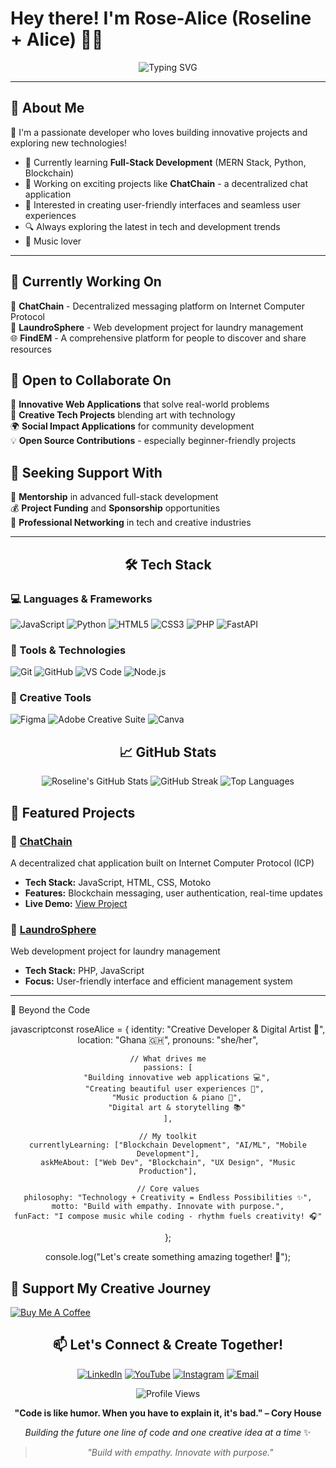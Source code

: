 # Hey there! I'm Rose-Alice (Roseline + Alice) 👋🏾

<div align="center">
  <img src="https://readme-typing-svg.herokuapp.com?font=Fira+Code&pause=1000&color=F75C7E&center=true&vCenter=true&width=500&lines=Software+Developer;Tech+Enthusiast;Problem+Solver;Always+Learning!+%F0%9F%8E%A8;Full-Stack+Enthusiast+%F0%9F%92%BB;Music+%26+Art+Lover+%F0%9F%8E%B9;Building+Digital+Dreams+%E2%9C%A8" alt="Typing SVG" />
</div>

---

## 🚀 About Me

🎯 I'm a passionate developer who loves building innovative projects and exploring new technologies!

- 🌱 Currently learning **Full-Stack Development** (MERN Stack, Python, Blockchain)
- 💼 Working on exciting projects like **ChatChain** - a decentralized chat application
- 🎨 Interested in creating user-friendly interfaces and seamless user experiences
- 🔍 Always exploring the latest in tech and development trends
- 🎵 Music lover 

---

## 🎯 Currently Working On

🔗 **ChatChain** - Decentralized messaging platform on Internet Computer Protocol  
🧺 **LaundroSphere** - Web development project for laundry management  
🌐 **FindEM** - A comprehensive platform for people to discover and share resources  

## 🤝 Open to Collaborate On

🚀 **Innovative Web Applications** that solve real-world problems  
🎨 **Creative Tech Projects** blending art with technology  
🌍 **Social Impact Applications** for community development  
💡 **Open Source Contributions** - especially beginner-friendly projects  

## 💝 Seeking Support With

🎯 **Mentorship** in advanced full-stack development  
💰 **Project Funding** and **Sponsorship** opportunities  
🤝 **Professional Networking** in tech and creative industries  

---

<div align="center">

## 🛠️ Tech Stack

</div>

### 💻 Languages & Frameworks
![JavaScript](https://img.shields.io/badge/-JavaScript-F1C40F?style=for-the-badge&logo=javascript&logoColor=black)
![Python](https://img.shields.io/badge/-Python-3776AB?style=for-the-badge&logo=python&logoColor=white)
![HTML5](https://img.shields.io/badge/-HTML5-E34F26?style=for-the-badge&logo=html5&logoColor=white)
![CSS3](https://img.shields.io/badge/-CSS3-1572B6?style=for-the-badge&logo=css3&logoColor=white)
![PHP](https://img.shields.io/badge/-PHP-777BB4?style=for-the-badge&logo=php&logoColor=white)
![FastAPI](https://img.shields.io/badge/-FastAPI-009688?style=for-the-badge&logo=fastapi&logoColor=white)

### 🔧 Tools & Technologies
![Git](https://img.shields.io/badge/-Git-F05032?style=for-the-badge&logo=git&logoColor=white)
![GitHub](https://img.shields.io/badge/-GitHub-181717?style=for-the-badge&logo=github&logoColor=white)
![VS Code](https://img.shields.io/badge/-VS%20Code-007ACC?style=for-the-badge&logo=visual-studio-code&logoColor=white)
![Node.js](https://img.shields.io/badge/-Node.js-339933?style=for-the-badge&logo=node.js&logoColor=white)

### 🎨 Creative Tools
![Figma](https://img.shields.io/badge/-Figma-F24E1E?style=for-the-badge&logo=figma&logoColor=white)
![Adobe Creative Suite](https://img.shields.io/badge/-Adobe-FF0000?style=for-the-badge&logo=adobe&logoColor=white)
![Canva](https://img.shields.io/badge/-Canva-00C4CC?style=for-the-badge&logo=canva&logoColor=white)



<div align="center">

## 📈 GitHub Stats

<img src="https://github-readme-stats.vercel.app/api?username=Rose-Alice18&show_icons=true&theme=synthwave&hide_border=true&count_private=true&bg_color=0d1117&title_color=F75C7E&icon_color=F1C40F&text_color=ffffff" alt="Roseline's GitHub Stats" />

<img src="https://github-readme-streak-stats.herokuapp.com/?user=Rose-Alice18&theme=synthwave&hide_border=true&background=0d1117&stroke=F75C7E&ring=F1C40F&fire=F75C7E&currStreakLabel=ffffff" alt="GitHub Streak" />

<img src="https://github-readme-stats.vercel.app/api/top-langs/?username=Rose-Alice18&layout=compact&theme=synthwave&hide_border=true&bg_color=0d1117&title_color=F75C7E&text_color=ffffff" alt="Top Languages" />

</div>



## 🎯 Featured Projects

### 🔗 [ChatChain](https://github.com/Rose-Alice18/ChatChain)
A decentralized chat application built on Internet Computer Protocol (ICP)
- **Tech Stack:** JavaScript, HTML, CSS, Motoko
- **Features:** Blockchain messaging, user authentication, real-time updates
- **Live Demo:** [View Project](https://rose-alice18.github.io/ChatChain/ChatChain/src/frontend/index.html)

### 🧺 [LaundroSphere](https://github.com/Rose-Alice18/LaundroSphere)
Web development project for laundry management
- **Tech Stack:** PHP, JavaScript
- **Focus:** User-friendly interface and efficient management system

---

🎵 Beyond the Code
<div align="center">
javascriptconst roseAlice = {
    identity: "Creative Developer & Digital Artist 🎨",
    location: "Ghana 🇬🇭",
    pronouns: "she/her",
    
    // What drives me
    passions: [
        "Building innovative web applications 💻",
        "Creating beautiful user experiences 🎨", 
        "Music production & piano 🎹",
        "Digital art & storytelling 📚"
    ],
    
    // My toolkit
    currentlyLearning: ["Blockchain Development", "AI/ML", "Mobile Development"],
    askMeAbout: ["Web Dev", "Blockchain", "UX Design", "Music Production"],
    
    // Core values
    philosophy: "Technology + Creativity = Endless Possibilities ✨",
    motto: "Build with empathy. Innovate with purpose.",
    funFact: "I compose music while coding - rhythm fuels creativity! 🎧"
};

console.log("Let's create something amazing together! 🚀");
</div>


## 🌟 Support My Creative Journey

[![Buy Me A Coffee](https://img.shields.io/badge/-Buy%20Me%20A%20Coffee-FFDD00?style=for-the-badge&logo=buy-me-a-coffee&logoColor=black)](https://buymeacoffee.com/roselinetsatsu)

</div>



<div align="center">

## 📫 Let's Connect & Create Together!

[![LinkedIn](https://img.shields.io/badge/-LinkedIn-0077B5?style=for-the-badge&logo=linkedin&logoColor=white)](https://www.linkedin.com/in/roselinetsatsu)
[![YouTube](https://img.shields.io/badge/-YouTube-FF0000?style=for-the-badge&logo=youtube&logoColor=white)](https://youtube.com/@roselinetsatsu)
[![Instagram](https://img.shields.io/badge/-Instagram-E4405F?style=for-the-badge&logo=instagram&logoColor=white)](https://instagram.com/roselinetsatsu)
[![Email](https://img.shields.io/badge/-Email-D14836?style=for-the-badge&logo=gmail&logoColor=white)](mailto:roseline.tsatsu@ashesi.edu.gh)

</div>



<div align="center">
  <img src="https://komarev.com/ghpvc/?username=Rose-Alice18&color=F75C7E&style=for-the-badge&label=Profile+Views" alt="Profile Views" />
</div>



<div align="center">

**"Code is like humor. When you have to explain it, it's bad." – Cory House**

*Building the future one line of code and one creative idea at a time* ✨

> *"Build with empathy. Innovate with purpose."*

</div>
